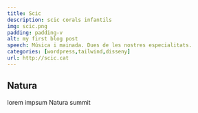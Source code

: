 ```yaml
---
title: Scic
description: scic corals infantils
img: scic.png
padding: padding-v
alt: my first blog post
speech: Música i mainada. Dues de les nostres especialitats. 
categories: [wordpress,tailwind,disseny]
url: http://scic.cat
---
```


## Natura

lorem impsum Natura summit